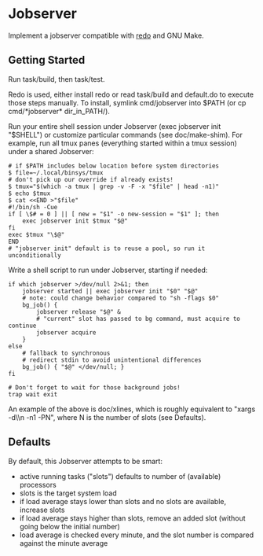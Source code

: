 Jobserver
=========

Implement a jobserver compatible with [redo](https://redo.rtfd.io/) and GNU Make.


## Getting Started

Run task/build, then task/test.

Redo is used, either install redo or read task/build and default.do to execute those steps manually.  To install, symlink cmd/jobserver into $PATH (or cp cmd/\*jobserver\* dir\_in\_PATH/).

Run your entire shell session under Jobserver (exec jobserver init "$SHELL") or customize particular commands (see doc/make-shim).  For example, run all tmux panes (everything started within a tmux session) under a shared Jobserver:

    # if $PATH includes below location before system directories
    $ file=~/.local/binsys/tmux
    # don't pick up our override if already exists!
    $ tmux="$(which -a tmux | grep -v -F -x "$file" | head -n1)"
    $ echo $tmux
    $ cat <<END >"$file"
    #!/bin/sh -Cue
    if [ \$# = 0 ] || [ new = "$1" -o new-session = "$1" ]; then
        exec jobserver init $tmux "$@"
    fi
    exec $tmux "\$@"
    END
    # "jobserver init" default is to reuse a pool, so run it unconditionally

Write a shell script to run under Jobserver, starting if needed:

    if which jobserver >/dev/null 2>&1; then
        jobserver started || exec jobserver init "$0" "$@"
        # note: could change behavior compared to "sh -flags $0"
        bg_job() {
            jobserver release "$@" &
            # "current" slot has passed to bg command, must acquire to continue
            jobserver acquire
        }
    else
        # fallback to synchronous
        # redirect stdin to avoid unintentional differences
        bg_job() { "$@" </dev/null; }
    fi

    # Don't forget to wait for those background jobs!
    trap wait exit

An example of the above is doc/xlines, which is roughly equivalent to "xargs -d\\\\n -n1 -PN", where N is the number of slots (see Defaults).


## Defaults

By default, this Jobserver attempts to be smart:

* active running tasks ("slots") defaults to number of (available) processors
* slots is the target system load
* if load average stays lower than slots and no slots are available, increase slots
* if load average stays higher than slots, remove an added slot (without going below the initial number)
* load average is checked every minute, and the slot number is compared against the minute average
